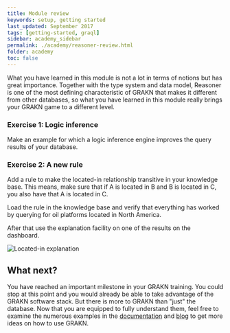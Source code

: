 ```yaml
---
title: Module review
keywords: setup, getting started
last_updated: September 2017
tags: [getting-started, graql]
sidebar: academy_sidebar
permalink: ./academy/reasoner-review.html
folder: academy
toc: false
---
```


What you have learned in this module is not a lot in terms of notions but has great importance. Together with the type system and data model, Reasoner is one of the most defining characteristic of GRAKN that makes it different from other databases, so what you have learned in this module really brings your GRAKN game to a different level.

### Exercise 1: Logic inference
Make an example for which a logic inference engine improves the query results of your database.


### Exercise 2: A new rule
Add a rule to make the located-in relationship transitive in your knowledge base. This means, make sure that if A is located in B and B is located in C, you also have that A is located in C.

Load the rule in the knowledge base and verify that everything has worked by querying for oil platforms located in North America.

After that use the explanation facility on one of the results on the dashboard.

  ![Located-in explanation](/images/academy/5-reasoner/location-explanation.png)

## What next?
You have reached an important milestone in your GRAKN training. You could stop at this point and you would already be able to take advantage of the GRAKN software stack. But there is more to GRAKN than "just" the database. Now that you are equipped to fully understand them, feel free to examine the numerous examples in the [documentation](/index.html) and [blog](https://blog.grakn.ai) to get more ideas on how to use GRAKN.
